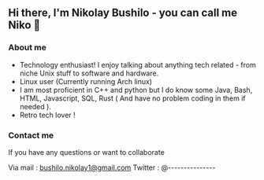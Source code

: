 ## Hi there, I'm Nikolay Bushilo - you can call me Niko 👋

### About me

- Technology enthusiast! I enjoy talking about anything tech related - from niche Unix stuff to software and hardware.
- Linux user (Currently running Arch linux)
- I am most proficient in C++ and python but I do know some Java, Bash, HTML, Javascript, SQL, Rust ( And have no problem coding in them if needed ).
- Retro tech lover !

### Contact me  

If you have any questions or want to collaborate

Via mail : bushilo.nikolay1@gmail.com
Twitter  : @---------------

<!--
**Niko7334/Niko7334** is a ✨ _special_ ✨ repository because its `README.md` (this file) appears on your GitHub profile.

Here are some ideas to get you started:

- 🔭 I’m currently working on ...
- 🌱 I’m currently learning ...
- 👯 I’m looking to collaborate on ...
- 🤔 I’m looking for help with ...
- 💬 Ask me about ...
- 📫 How to reach me: ...
- 😄 Pronouns: ...
- ⚡ Fun fact: ...
-->
